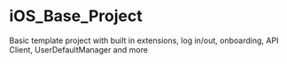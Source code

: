 # iOS_Base_Project
Basic template project with built in extensions, log in/out, onboarding, API Client, UserDefaultManager and more 
